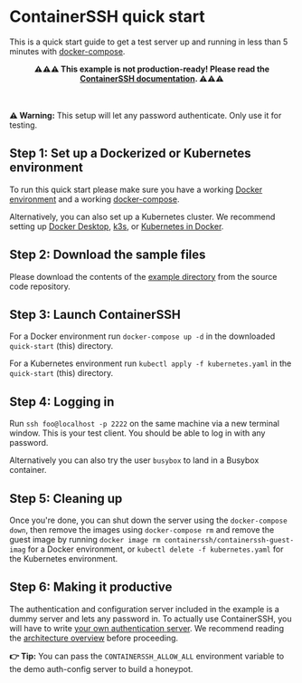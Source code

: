 # ContainerSSH quick start

This is a quick start guide to get a test server up and running in less than 5 minutes with [docker-compose](https://docs.docker.com/compose/).

<center><strong>⚠️⚠️⚠️ This example is not production-ready! Please read the <a href="https://containerssh.io">ContainerSSH documentation</a>. ⚠️⚠️⚠️</strong></center><br /><br />

**⚠️ Warning:** This setup will let any password authenticate. Only use it for testing.

## Step 1: Set up a Dockerized or Kubernetes environment

To run this quick start please make sure you have a working [Docker environment](https://docs.docker.com/get-docker/) and a working [docker-compose](https://docs.docker.com/compose/).

Alternatively, you can also set up a Kubernetes cluster. We recommend setting up [Docker Desktop](https://www.docker.com/products/docker-desktop), [k3s](https://k3s.io/), or [Kubernetes in Docker](https://kind.sigs.k8s.io/).

## Step 2: Download the sample files

Please download the contents of the [example directory](https://github.com/ContainerSSH/examples/tree/main/quick-start) from the source code repository.

## Step 3: Launch ContainerSSH

For a Docker environment run `docker-compose up -d` in the downloaded `quick-start` (this) directory.

For a Kubernetes environment run `kubectl apply -f kubernetes.yaml` in the `quick-start` (this) directory.

## Step 4: Logging in

Run `ssh foo@localhost -p 2222` on the same machine via a new terminal window. This is your test client. You should be able to log in with any password.

Alternatively you can also try the user `busybox` to land in a Busybox container.

## Step 5: Cleaning up

Once you're done, you can shut down the server using the `docker-compose down`, then remove the images using `docker-compose rm` and remove the guest image by running `docker image rm containerssh/containerssh-guest-imag` for a Docker environment, or `kubectl delete -f kubernetes.yaml` for the Kubernetes environment.

## Step 6: Making it productive

The authentication and configuration server included in the example is a dummy server and lets any password in. To actually use ContainerSSH, you will have to write [your own authentication server](https://containerssh.io/getting-started/authserver/). We recommend reading the [architecture overview](https://containerssh.io/getting-started/architecture/) before proceeding.

**👉 Tip:** You can pass the `CONTAINERSSH_ALLOW_ALL` environment variable to the demo auth-config server to build a honeypot.
